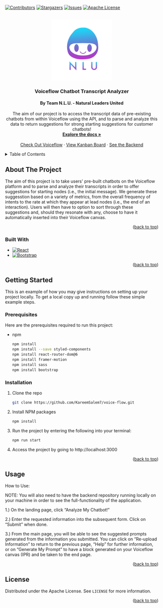 <a name="readme-top"></a>

[![Contributors][contributors-shield]][contributors-url]
[![Stargazers][stars-shield]][stars-url]
[![Issues][issues-shield]][issues-url]
[![Apache License][license-shield]][license-url]



<!-- PROJECT LOGO -->
<br />
<div align="center">
  <a href="https://github.com/KareemSalem7/voice-flow">
    <img src="src/presentation/assets/NLULogoTransparent.png" alt="Logo" width="200" height="200">
  </a>

<h3 align="center">Voiceflow Chatbot Transcript Analyzer</h3>

<h4 align="center">By Team N.L.U. - <b>N</b>atural <b>L</b>eaders <b>U</b>nited</h4>

  <p align="center">
    The aim of our project is to access the transcript data of pre-existing chatbots from within Voiceflow using the API, and to parse and analyze this data to return suggestions for strong starting suggestions for customer chatbots!
    <br />
    <a href="https://github.com/KareemSalem7/voice-flow"><strong>Explore the docs »</strong></a>
    <br />
    <br />
    <a href="https://www.voiceflow.com/">Check Out Voiceflow</a>
    ·
    <a href="https://github.com/users/rumncoke-ai/projects/1">View Kanban Board</a>
    ·
    <a href="https://github.com/rumncoke-ai/Team-NLU-Voiceflow-Extension"> See the Backend</a>
  </p>
</div>



<!-- TABLE OF CONTENTS -->
<details>
  <summary>Table of Contents</summary>
  <ol>
    <li>
      <a href="#about-the-project">About The Project</a>
      <ul>
        <li><a href="#built-with">Built With</a></li>
      </ul>
    </li>
    <li>
      <a href="#getting-started">Getting Started</a>
      <ul>
        <li><a href="#prerequisites">Prerequisites</a></li>
        <li><a href="#installation">Installation</a></li>
      </ul>
    </li>
    <li><a href="#usage">Usage</a></li>
    <li><a href="#license">License</a></li>

  </ol>
</details>

<!--     <li><a href="#acknowledgments">Acknowledgments</a></li> -->



<!-- ABOUT THE PROJECT-->
## About The Project

The aim of this project is to take users' pre-built chatbots on the Voiceflow platform and to parse and analyze their transcripts in order to offer suggestions for starting nodes (i.e., the initial message). We generate these suggesstion based on a variety of metrics, from the overall frequency of intents to the rate at which they appear at lead nodes (i.e., the end of an interaction). Users will then have to option to sort through these suggestions and, should they resonate with any, choose to have it automatically inserted into their Voiceflow canvas.

<!-- [![Product Name Screen Shot][product-screenshot]](https://example.com) -->

<p align="right">(<a href="#readme-top">back to top</a>)</p>



### Built With

* [![React][React.js]][React-url]
* [![Bootstrap][Bootstrap.com]][Bootstrap-url]

<p align="right">(<a href="#readme-top">back to top</a>)</p>



<!-- GETTING STARTED -->
## Getting Started

This is an example of how you may give instructions on setting up your project locally.
To get a local copy up and running follow these simple example steps.

### Prerequisites

Here are the prerequisites required to run this project:
* npm
  ```sh
  npm install
  npm install --save styled-components
  npm install react-router-dom@6
  npm install framer-motion
  npm install sass
  npm install bootstrap

  ```

### Installation

1. Clone the repo
   ```sh
   git clone https://github.com/KareemSalem7/voice-flow.git
   ```
2. Install NPM packages
   ```sh
   npm install
   ```
3. Run the project by entering the following into your terminal:
   ```sh
   npm run start
   ```
4. Access the project by going to http://localhost:3000

<p align="right">(<a href="#readme-top">back to top</a>)</p>



<!-- USAGE EXAMPLES--> 
## Usage

How to Use:

NOTE: You will also need to have the backend repository running locally on your machine in order to see the full-functionality of the application.

1.) On the landing page, click “Analyze My Chatbot!”

2.) Enter the requested information into the subsequent form. Click on “Submit” when done.

3.) From the main page, you will be able to see the suggested prompts generated from the information you submitted. You can click on “Re-upload Information” to return to the previous page, “Help” for further information, or on “Generate My Prompt” to have a block generated on your Voiceflow canvas (IPR) and be taken to the end page.

<!--_For more examples, please refer to the [Documentation](https://example.com)_-->

<p align="right">(<a href="#readme-top">back to top</a>)</p>

<!-- LICENSE -->
## License

Distributed under the Apache License. See `LICENSE` for more information.

<p align="right">(<a href="#readme-top">back to top</a>)</p>



<!-- ACKNOWLEDGMENTS 
## Acknowledgments

* []()
* []()
* []()

<p align="right">(<a href="#readme-top">back to top</a>)</p> -->



<!-- MARKDOWN LINKS & IMAGES -->
<!-- https://www.markdownguide.org/basic-syntax/#reference-style-links -->
[contributors-shield]: https://img.shields.io/github/contributors/KareemSalem7/voice-flow.svg?style=for-the-badge
[contributors-url]: https://github.com/KareemSalem7/voice-flow/graphs/contributors
[stars-shield]: https://img.shields.io/github/stars/KareemSalem7/voice-flow.svg?style=for-the-badge
[stars-url]: https://github.com/KareemSalem7/voice-flow/stargazers
[issues-shield]: https://img.shields.io/github/issues/KareemSalem7/voice-flow.svg?style=for-the-badge
[issues-url]: https://github.com/rumncoke-ai/Team-NLU-Voiceflow-Extension/graphs/issues
[license-shield]: https://img.shields.io/badge/License-Apache_2.0-blue.svg?style=for-the-badge&logo
[license-url]: https://github.com/KareemSalem7/voice-flow/blob/master/LICENSE
[product-screenshot]: images/screenshot.png
[React.js]: https://img.shields.io/badge/React-20232A?style=for-the-badge&logo=react&logoColor=61DAFB
[React-url]: https://reactjs.org/
[Bootstrap.com]: https://img.shields.io/badge/Bootstrap-563D7C?style=for-the-badge&logo=bootstrap&logoColor=white
[Bootstrap-url]: https://getbootstrap.com
